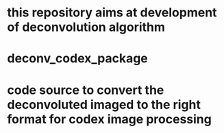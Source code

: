 # this repository aims at development of deconvolution algorithm


# deconv_codex_package
# code source to convert the deconvoluted imaged to the right format for codex image processing
